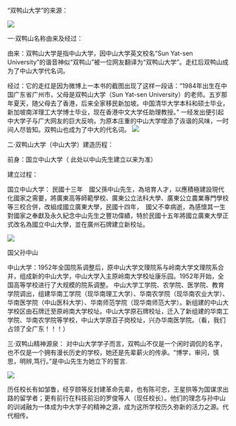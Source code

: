 “双鸭山大学”的来源：





![](https://i03picsos.sogoucdn.com/773448411ff85227)

一·双鸭山名称由来及经过：

由来：双鸭山大学是指中山大学，因中山大学英文校名“Sun Yat-sen University”的谐音神似“双鸭山”被一位网友翻译为“双鸭山大学”。走红后双鸭山成为了中山大学代名词。

经过：它的走红是因为微博上一本书的截图出现了这样一段话：“1984年出生在中国广东省广州市，父母是双鸭山大学（Sun Yat-sen University）的老师。五岁那年夏天，随父母去了香港，后来全家移民新加坡。中国清华大学本科和硕士毕业，新加坡南洋理工大学博士毕业，现在香港中文大学任助理教授。”  一经发出便引起中大学子与广大网友的巨大反响，为原本庄重的中山大学增添了诙谐的风味，一时间人尽皆知。双鸭山也成为了中大的代名词。
![](https://pic.baike.soso.com/ugc/baikepic2/33333/20170626100417-763245964.jpg/300)

二·双鸭山大学（中山大学）建造历程：

前身：国立中山大学（ 此处以中山先生建立以来为准） 

建立过程：

国立中山大学：
民國十三年　國父孫中山先生，為培育人才，以應積極建設現代化國家之需要，將廣東高等師範學校、廣東公立法科大學、廣東公立農業專門學校等三校合併，改組成國立廣東大學，民國十四年，　國父不幸病逝，為感懷其一生對國家之奉獻及永久紀念中山先生之豐功偉績，特於民國十五年將國立廣東大學正式改名為國立中山大學，並在廣州石牌建立新校址。

![](https://pic.baike.soso.com/ugc/baikepic2/8457/cut-20180117151404-890481919_jpg_288_360_7782.jpg/300)

国父孙中山

中山大学：1952年全国院系调整后，原中山大学文理院系与岭南大学文理院系合并，组成新的中山大学，中山大学入主原岭南大学校址康乐园。1952年开始，全国高等学校进行了大规模的院系调整。
中山大学工学院、农学院、医学院、教育学院调出，组建华南工学院（现华南理工大学）、华南农学院（现华南农业大学）、华南医学院（中山医科大学）、华南师范学院（现华南师范大学）。新组建的中山大学校区由石牌迁至原岭南大学校址。中山大学原石牌校址，迁入了新组建的华南工学院、华南农学院等学校，中山大学原百子岗校址，兴办华南医学院。（看，我们占领了全广东！！！）

 三·双鸭山精神源泉：
 对中山大学学子而言，双鸭山不仅是一个闲时调侃的名字，也不仅是一个拥有漫长历史的学校，她还是先辈薪火的传承。“博学，审问，慎思，明辨,笃行。”是中山先生为她立下的誓言.
 
 
 ![](https://i03picsos.sogoucdn.com/ba1d28c9c1123028)

历任校长有如邹鲁，经亨颐等反封建革命先辈，也有陈可忠，王星拱等为国谋求出路的留学者；更有前行在科技前沿的罗俊等人（现任校长）。他们的理念与孙中山的训诫融为一体成为中大学子的精神之源，成为这所学校历久弥新的活力之源。代代相传。






